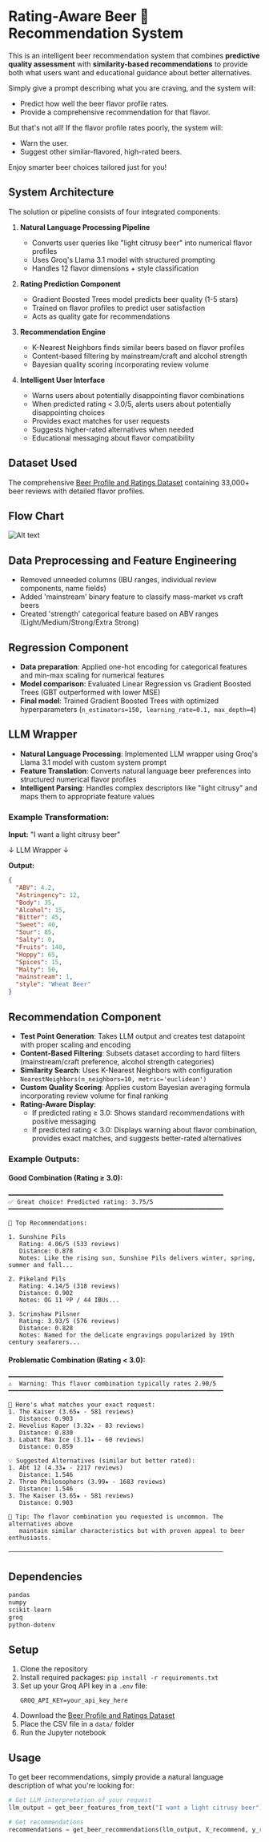 # Rating-Aware Beer 🍺 Recommendation System

This is an intelligent beer recommendation system that combines **predictive quality assessment** with **similarity-based recommendations** to provide both what users want and educational guidance about better alternatives.

Simply give a prompt describing what you are craving, and the system will:

- Predict how well the beer flavor profile rates.
- Provide a comprehensive recommendation for that flavor.

But that's not all! If the flavor profile rates poorly, the system will:

- Warn the user.
- Suggest other similar-flavored, high-rated beers.

Enjoy smarter beer choices tailored just for you!

## System Architecture

The solution or pipeline consists of four integrated components:

1. **Natural Language Processing Pipeline**
   - Converts user queries like "light citrusy beer" into numerical flavor profiles
   - Uses Groq's Llama 3.1 model with structured prompting
   - Handles 12 flavor dimensions + style classification

2. **Rating Prediction Component**
   - Gradient Boosted Trees model predicts beer quality (1-5 stars)
   - Trained on flavor profiles to predict user satisfaction
   - Acts as quality gate for recommendations

3. **Recommendation Engine**
   - K-Nearest Neighbors finds similar beers based on flavor profiles
   - Content-based filtering by mainstream/craft and alcohol strength
   - Bayesian quality scoring incorporating review volume

4. **Intelligent User Interface**
   - Warns users about potentially disappointing flavor combinations
   - When predicted rating < 3.0/5, alerts users about potentially disappointing choices
   - Provides exact matches for user requests
   - Suggests higher-rated alternatives when needed
   - Educational messaging about flavor compatibility

## Dataset Used

The comprehensive [Beer Profile and Ratings Dataset](https://www.kaggle.com/datasets/ruthgn/beer-profile-and-ratings-data-set) containing 33,000+ beer reviews with detailed flavor profiles.

## Flow Chart

![Alt text](flowchart.png)

## Data Preprocessing and Feature Engineering

* Removed unneeded columns (IBU ranges, individual review components, name fields)
* Added 'mainstream' binary feature to classify mass-market vs craft beers
* Created 'strength' categorical feature based on ABV ranges (Light/Medium/Strong/Extra Strong)

## Regression Component

* **Data preparation**: Applied one-hot encoding for categorical features and min-max scaling for numerical features
* **Model comparison**: Evaluated Linear Regression vs Gradient Boosted Trees (GBT outperformed with lower MSE)
* **Final model**: Trained Gradient Boosted Trees with optimized hyperparameters (`n_estimators=150, learning_rate=0.1, max_depth=4`)

## LLM Wrapper

* **Natural Language Processing**: Implemented LLM wrapper using Groq's Llama 3.1 model with custom system prompt
* **Feature Translation**: Converts natural language beer preferences into structured numerical flavor profiles
* **Intelligent Parsing**: Handles complex descriptors like "light citrusy" and maps them to appropriate feature values

### Example Transformation:

**Input:** "I want a light citrusy beer"

↓ LLM Wrapper ↓

**Output:**
```json
{
  "ABV": 4.2,
  "Astringency": 12,
  "Body": 35,
  "Alcohol": 15,
  "Bitter": 45,
  "Sweet": 40,
  "Sour": 85,
  "Salty": 0,
  "Fruits": 140,
  "Hoppy": 65,
  "Spices": 15,
  "Malty": 50,
  "mainstream": 1,
  "style": "Wheat Beer"
}
```

## Recommendation Component

* **Test Point Generation**: Takes LLM output and creates test datapoint with proper scaling and encoding
* **Content-Based Filtering**: Subsets dataset according to hard filters (mainstream/craft preference, alcohol strength categories)
* **Similarity Search**: Uses K-Nearest Neighbors with configuration `NearestNeighbors(n_neighbors=10, metric='euclidean')`
* **Custom Quality Scoring**: Applies custom Bayesian averaging formula incorporating review volume for final ranking
* **Rating-Aware Display**: 
  - If predicted rating ≥ 3.0: Shows standard recommendations with positive messaging
  - If predicted rating < 3.0: Displays warning about flavor combination, provides exact matches, and suggests better-rated alternatives

### Example Outputs:

#### Good Combination (Rating ≥ 3.0):

```
━━━━━━━━━━━━━━━━━━━━━━━━━━━━━━━━━━━━━━━━━━━━━━━━━━━━━━━━━━━━
✅ Great choice! Predicted rating: 3.75/5
━━━━━━━━━━━━━━━━━━━━━━━━━━━━━━━━━━━━━━━━━━━━━━━━━━━━━━━━━━━━

🍺 Top Recommendations:

1. Sunshine Pils
   Rating: 4.06/5 (533 reviews)
   Distance: 0.878
   Notes: Like the rising sun, Sunshine Pils delivers winter, spring, summer and fall...

2. Pikeland Pils
   Rating: 4.14/5 (318 reviews)
   Distance: 0.902
   Notes: OG 11 ºP / 44 IBUs...

3. Scrimshaw Pilsner
   Rating: 3.93/5 (576 reviews)
   Distance: 0.828
   Notes: Named for the delicate engravings popularized by 19th century seafarers...
```

#### Problematic Combination (Rating < 3.0):

```
━━━━━━━━━━━━━━━━━━━━━━━━━━━━━━━━━━━━━━━━━━━━━━━━━━━━━━━━━━━━
⚠️  Warning: This flavor combination typically rates 2.90/5
━━━━━━━━━━━━━━━━━━━━━━━━━━━━━━━━━━━━━━━━━━━━━━━━━━━━━━━━━━━━

📍 Here's what matches your exact request:
1. The Kaiser (3.65★ - 581 reviews)
   Distance: 0.903
2. Hevelius Kaper (3.32★ - 83 reviews)
   Distance: 0.830
3. Labatt Max Ice (3.11★ - 60 reviews)
   Distance: 0.859

💡 Suggested Alternatives (similar but better rated):
1. Abt 12 (4.33★ - 2217 reviews)
   Distance: 1.546
2. Three Philosophers (3.99★ - 1683 reviews)
   Distance: 1.546
3. The Kaiser (3.65★ - 581 reviews)
   Distance: 0.903

💭 Tip: The flavor combination you requested is uncommon. The alternatives above
   maintain similar characteristics but with proven appeal to beer enthusiasts.

────────────────────────────────────────────────────────────
```

## Dependencies

```python
pandas
numpy
scikit-learn
groq
python-dotenv
```

## Setup

1. Clone the repository
2. Install required packages: `pip install -r requirements.txt`
3. Set up your Groq API key in a `.env` file:
   ```
   GROQ_API_KEY=your_api_key_here
   ```
4. Download the [Beer Profile and Ratings Dataset](https://www.kaggle.com/datasets/ruthgn/beer-profile-and-ratings-data-set)
5. Place the CSV file in a `data/` folder
6. Run the Jupyter notebook

## Usage

To get beer recommendations, simply provide a natural language description of what you're looking for:

```python
# Get LLM interpretation of your request
llm_output = get_beer_features_from_text("I want a light citrusy beer")

# Get recommendations
recommendations = get_beer_recommendations(llm_output, X_recommend, y_recommend)
```